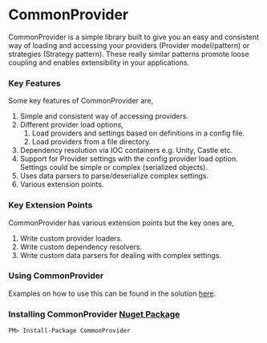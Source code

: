 # CommonProvider

CommonProvider is a simple library built to give you an easy and consistent way of loading and accessing your providers (Provider model/pattern) or strategies (Strategy pattern). These really similar patterns promote loose coupling and enables extensibility in your applications.

### Key Features
Some key features of CommonProvider are,

1. Simple and consistent way of accessing providers.
2. Different provider load options,
    1. Load providers and settings based on definitions in a config file.
    2. Load providers from a file directory.
3. Dependency resolution via IOC containers e.g. Unity, Castle etc.
4. Support for Provider settings with the config provider load option. Settings could be simple or complex (serialized objects).
5. Uses data parsers to parse/deserialize complex settings.
6. Various extension points.

### Key Extension Points
CommonProvider has various extension points but the key ones are,

1. Write custom provider loaders.
2. Write custom dependency resolvers.
3. Write custom data parsers for dealing with complex settings.

### Using CommonProvider
Examples on how to use this can be found in the solution [here](https://github.com/oopanuga/common-provider/tree/master/Examples).

### Installing CommonProvider [Nuget Package](https://www.nuget.org/packages/SeoPack/)

```
PM> Install-Package CommonProvider
```
